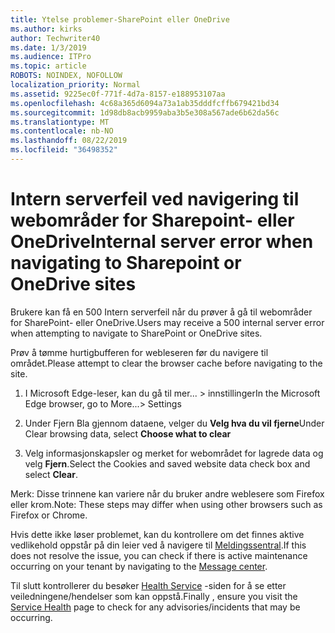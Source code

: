 ```yaml
---
title: Ytelse problemer-SharePoint eller OneDrive
ms.author: kirks
author: Techwriter40
ms.date: 1/3/2019
ms.audience: ITPro
ms.topic: article
ROBOTS: NOINDEX, NOFOLLOW
localization_priority: Normal
ms.assetid: 9225ec0f-771f-4d7a-8157-e188953107aa
ms.openlocfilehash: 4c68a365d6094a73a1ab35dddfcffb679421bd34
ms.sourcegitcommit: 1d98db8acb9959aba3b5e308a567ade6b62da56c
ms.translationtype: MT
ms.contentlocale: nb-NO
ms.lasthandoff: 08/22/2019
ms.locfileid: "36498352"
---
```

# <a name="internal-server-error-when-navigating-to-sharepoint-or-onedrive-sites"></a><span data-ttu-id="bfc57-102">Intern serverfeil ved navigering til webområder for Sharepoint- eller OneDrive</span><span class="sxs-lookup"><span data-stu-id="bfc57-102">Internal server error when navigating to Sharepoint or OneDrive sites</span></span>

<span data-ttu-id="bfc57-103">Brukere kan få en 500 Intern serverfeil når du prøver å gå til webområder for SharePoint- eller OneDrive.</span><span class="sxs-lookup"><span data-stu-id="bfc57-103">Users may receive a 500 internal server error when attempting to navigate to SharePoint or OneDrive sites.</span></span> 

<span data-ttu-id="bfc57-104">Prøv å tømme hurtigbufferen for webleseren før du navigere til området.</span><span class="sxs-lookup"><span data-stu-id="bfc57-104">Please attempt to clear the browser cache before navigating to the site.</span></span>


1. <span data-ttu-id="bfc57-105">I Microsoft Edge-leser, kan du gå til mer... > innstillinger</span><span class="sxs-lookup"><span data-stu-id="bfc57-105">In the Microsoft Edge browser, go to More...> Settings</span></span>

2. <span data-ttu-id="bfc57-106">Under Fjern Bla gjennom dataene, velger du **Velg hva du vil fjerne**</span><span class="sxs-lookup"><span data-stu-id="bfc57-106">Under Clear browsing data, select **Choose what to clear**</span></span>

3. <span data-ttu-id="bfc57-107">Velg informasjonskapsler og merket for webområdet for lagrede data og velg **Fjern**.</span><span class="sxs-lookup"><span data-stu-id="bfc57-107">Select the Cookies and saved website data check box and select **Clear**.</span></span>

<span data-ttu-id="bfc57-108">Merk: Disse trinnene kan variere når du bruker andre weblesere som Firefox eller krom.</span><span class="sxs-lookup"><span data-stu-id="bfc57-108">Note: These steps may differ when using other browsers such as Firefox or Chrome.</span></span>

<span data-ttu-id="bfc57-109">Hvis dette ikke løser problemet, kan du kontrollere om det finnes aktive vedlikehold oppstår på din leier ved å navigere til [Meldingssentral](https://portal.office.com/adminportal/home#/MessageCenter).</span><span class="sxs-lookup"><span data-stu-id="bfc57-109">If this does not resolve the issue, you can check if there is active maintenance occurring on your tenant by navigating to the [Message center](https://portal.office.com/adminportal/home#/MessageCenter).</span></span>

<span data-ttu-id="bfc57-110">Til slutt kontrollerer du besøker [Health Service](https://portal.office.com/adminportal/home#/servicehealth) -siden for å se etter veiledningene/hendelser som kan oppstå.</span><span class="sxs-lookup"><span data-stu-id="bfc57-110">Finally , ensure you visit the [Service Health](https://portal.office.com/adminportal/home#/servicehealth) page to check for any advisories/incidents that may be occurring.</span></span>

